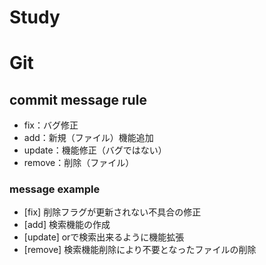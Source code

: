 # Study

# Git
## commit message rule
 - fix：バグ修正
 - add：新規（ファイル）機能追加
 - update：機能修正（バグではない）
 - remove：削除（ファイル）
 
 ### message example
  - [fix] 削除フラグが更新されない不具合の修正
  - [add] 検索機能の作成
  - [update] orで検索出来るように機能拡張
  - [remove] 検索機能削除により不要となったファイルの削除
  